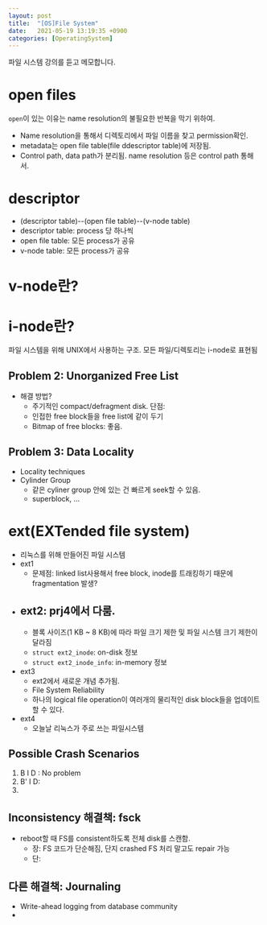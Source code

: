```yaml
---
layout: post
title:  "[OS]File System"
date:   2021-05-19 13:19:35 +0900
categories: [OperatingSystem]
---
```


파일 시스템 강의를 듣고 메모합니다. 

# open files
`open`이 있는 이유는 name resolution의 불필요한 반복을 막기 위하여. 
- Name resolution을 통해서 디렉토리에서 파일 이름을 찾고 permission확인.
- metadata는 open file table(file ddescriptor table)에 저장됨. 
- Control path, data path가 분리됨. name resolution 등은 control path 통해서. 

# descriptor
- (descriptor table)--(open file table)--(v-node table)
- descriptor table: process 당 하나씩
- open file table: 모든 process가 공유
- v-node table: 모든 process가 공유

# v-node란? 

# i-node란? 
파일 시스템을 위해 UNIX에서 사용하는 구조. 모든 파일/디렉토리는 i-node로 표현됨 

	
## Problem 2: Unorganized Free List
- 해결 방법?
	- 주기적인 compact/defragment disk. 단점: 
	- 인접한 free block들을 free list에 같이 두기
	- Bitmap of free blocks: 좋음.
	
## Problem 3: Data Locality
- Locality techniques
- Cylinder Group
	- 같은 cyliner group 안에 있는 건 빠르게 seek할 수 있음. 
	- superblock, ... 

# ext(EXTended file system)
- 리눅스를 위해 만들어진 파일 시스템
- ext1
    - 문제점: linked list사용해서 free block, inode를 트래킹하기 때문에 fragmentation 발생? 
- ext2: prj4에서 다룸. 
	- 
     - 블록 사이즈(1 KB ~ 8 KB)에 따라 파일 크기 제한 및 파일 시스템 크기 제한이 달라짐
    - `struct ext2_inode`: on-disk 정보
    - `struct ext2_inode_info`: in-memory 정보
- ext3
	- ext2에서 새로운 개념 추가됨.
	- File System Reliability
	- 하나의 logical file operation이 여러개의 물리적인 disk block들을 업데이트 할 수 있다. 
- ext4
	- 오늘날 리눅스가 주로 쓰는 파일시스템

## Possible Crash Scenarios
1. B I D : No problem
2. B' I D: 
3. 

## Inconsistency 해결책: fsck
- reboot할 때 FS를 consistent하도록 전체 disk를 스캔함.
	- 장: FS 코드가 단순해짐, 단지 crashed FS 처리 말고도 repair 가능
	- 단: 
## 다른 해결책: Journaling
- Write-ahead logging from database community
- 

